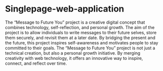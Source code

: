 # Singlepage-web-application
The “Message to Future You” project is a creative digital concept that combines technology, self-reflection, and personal growth. The aim of the project is to allow individuals to write messages to their future selves, store them securely, and revisit them at a later date. By bridging the present and the future, this project inspires self-awareness and motivates people to stay committed to their goals.
The “Message to Future You” project is not just a technical creation, but also a personal growth initiative. By merging creativity with web technology, it offers an innovative way to inspire, connect, and reflect over time.
